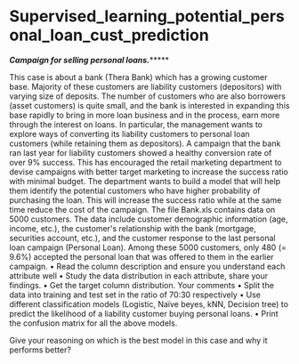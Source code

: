 # Supervised_learning_potential_personal_loan_cust_prediction

*******Campaign for selling personal loans.************

This case is about a bank (Thera Bank) which has a growing customer base. Majority of these customers are liability customers (depositors) with varying size of deposits. The number of customers who are also borrowers (asset customers) is quite small, and the bank is interested in expanding this base rapidly to bring in more loan business and in the process, earn more through the interest on loans. In particular, the management wants to explore ways of converting its liability customers to personal loan customers (while retaining them as depositors). A campaign that the bank ran last year for liability customers showed a healthy conversion rate of over 9% success. This has encouraged the retail marketing department to devise campaigns with better target marketing to increase the success ratio with minimal budget.
The department wants to build a model that will help them identify the potential customers who have higher probability of purchasing the loan. This will increase the success ratio while at the same time reduce the cost of the campaign.
The file Bank.xls contains data on 5000 customers. The data include customer demographic information (age, income, etc.), the customer's relationship with the bank (mortgage, securities account, etc.), and the customer response to the last personal loan campaign (Personal Loan). Among these 5000 customers, only 480 (= 9.6%) accepted the personal loan that was offered to them in the earlier campaign.
•	Read the column description and ensure you understand each attribute well
•	Study the data distribution in each attribute, share your findings.
•	Get the target column distribution. Your comments
•	Split the data into training and test set in the ratio of 70:30 respectively
•	Use different classification models (Logistic, Naïve beyes, kNN, Decision tree) to predict the likelihood of a liability customer buying personal loans.
•	Print the confusion matrix for all the above models.

Give your reasoning on which is the best model in this case and why it performs better?

